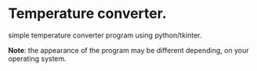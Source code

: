 # Temperature converter.
simple temperature converter program using python/tkinter.

**Note**: the appearance of the program may be different depending,
on your operating system. 
